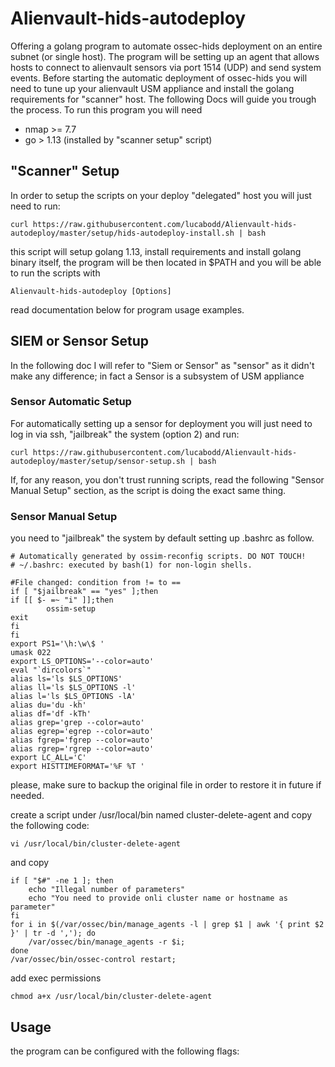 # Alienvault-hids-autodeploy

Offering a golang program to automate ossec-hids deployment on an entire subnet (or single host).
The program will be setting up an agent that allows hosts to connect to alienvault sensors via port 1514 (UDP) and send system events.
Before starting the automatic deployment of ossec-hids you will need to tune up your alienvault USM appliance and install the golang requirements for "scanner" host. The following Docs will guide you trough the process.
To run this program you will need
* nmap >= 7.7
* go > 1.13 (installed by "scanner setup" script) 

## "Scanner" Setup
In order to setup the scripts on your deploy "delegated" host you will just need to run:
```
curl https://raw.githubusercontent.com/lucabodd/Alienvault-hids-autodeploy/master/setup/hids-autodeploy-install.sh | bash
```
this script will setup golang 1.13, install requirements and install golang binary itself, the program will be then located in $PATH and you will be able to run the scripts with
```
Alienvault-hids-autodeploy [Options]
```
read documentation below for program usage examples.

## SIEM or Sensor Setup
In the following doc I will refer to "Siem or Sensor" as "sensor" as it didn't make any difference; in fact a Sensor is a subsystem of USM appliance
### Sensor Automatic Setup
For automatically setting up a sensor for deployment you will just need to log in via ssh, "jailbreak" the system (option 2) and run:
```
curl https://raw.githubusercontent.com/lucabodd/Alienvault-hids-autodeploy/master/setup/sensor-setup.sh | bash
```
If, for any reason, you don't trust running scripts, read the following "Sensor Manual Setup" section, as the script is doing the exact same thing.

### Sensor Manual Setup
you need to "jailbreak" the system by default setting up .bashrc as follow.

```
# Automatically generated by ossim-reconfig scripts. DO NOT TOUCH!
# ~/.bashrc: executed by bash(1) for non-login shells.

#File changed: condition from != to ==
if [ "$jailbreak" == "yes" ];then
if [[ $- =~ "i" ]];then
        ossim-setup
exit
fi
fi
export PS1='\h:\w\$ '
umask 022
export LS_OPTIONS='--color=auto'
eval "`dircolors`"
alias ls='ls $LS_OPTIONS'
alias ll='ls $LS_OPTIONS -l'
alias l='ls $LS_OPTIONS -lA'
alias du='du -kh'
alias df='df -kTh'
alias grep='grep --color=auto'
alias egrep='egrep --color=auto'
alias fgrep='fgrep --color=auto'
alias rgrep='rgrep --color=auto'
export LC_ALL='C'
export HISTTIMEFORMAT='%F %T '
```

please, make sure to backup the original file in order to restore it in future if needed.

create a script under /usr/local/bin named cluster-delete-agent and copy the following code:
```
vi /usr/local/bin/cluster-delete-agent
```
and copy
```
if [ "$#" -ne 1 ]; then
	echo "Illegal number of parameters"
	echo "You need to provide onli cluster name or hostname as parameter"
fi
for i in $(/var/ossec/bin/manage_agents -l | grep $1 | awk '{ print $2 }' | tr -d ','); do
	/var/ossec/bin/manage_agents -r $i;
done  
/var/ossec/bin/ossec-control restart;
```
add exec permissions
```
chmod a+x /usr/local/bin/cluster-delete-agent
```

## Usage
the program can be configured with the following flags:
